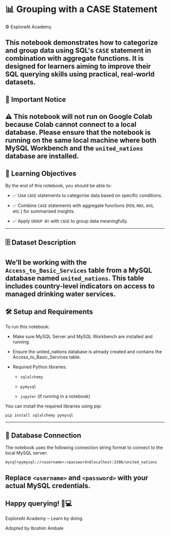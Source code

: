 # 📊 Grouping with a CASE Statement
© ExploreAI Academy

This notebook demonstrates how to categorize and group data using SQL's `CASE` statement in combination with aggregate functions. It is designed for learners aiming to improve their SQL querying skills using practical, real-world datasets.
---
## 🚧 Important Notice
⚠️ **This notebook will not run on Google Colab** because Colab cannot connect to a local database.
Please ensure that the notebook is running on the **same local machine** where both **MySQL Workbench** and the `united_nations` **database** are installed.
---
## 🎯 Learning Objectives
By the end of this notebook, you should be able to:

- ✅ Use `CASE` statements to categorise data based on specific conditions.

- ✅ Combine `CASE` statements with aggregate functions (`MIN`, `MAX`, `AVG`, etc.) for summarised insights.

- ✅ Apply `GROUP BY` with `CASE` to group data meaningfully.
---

## 🗄️ Dataset Description
**We’ll be working with the `Access_to_Basic_Services` table from a MySQL database named `united_nations`.
This table includes country-level indicators on access to managed drinking water services.**
---

## 🛠️ Setup and Requirements
To run this notebook:

- Make sure MySQL Server and MySQL Workbench are installed and running.

- Ensure the united_nations database is already created and contains the Access_to_Basic_Services table.

- Required Python libraries:

  - `sqlalchemy`
  
  - `pymysql`
  
  - `jupyter` (if running in a notebook)

You can install the required libraries using pip:
```
pip install sqlalchemy pymysql
```
---
## 📡 Database Connection
The notebook uses the following connection string format to connect to the local MySQL server:
```
mysql+pymysql://<username>:<password>@localhost:3306/united_nations
```
Replace `<username>` and `<password>` with your actual MySQL credentials.
---
## Happy querying! 🧠💻
ExploreAI Academy – Learn by doing.

Adopted by Ibrahim Ambale




